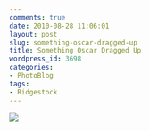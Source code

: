```yaml
---
comments: true
date: 2010-08-28 11:06:01
layout: post
slug: something-oscar-dragged-up
title: Something Oscar Dragged Up
wordpress_id: 3698
categories:
- PhotoBlog
tags:
- Ridgestock
---
```


![](http://ryanfitzer.com/main/wp-content/uploads/2010/08/2010-08-26-at-16-24-07.jpg)
